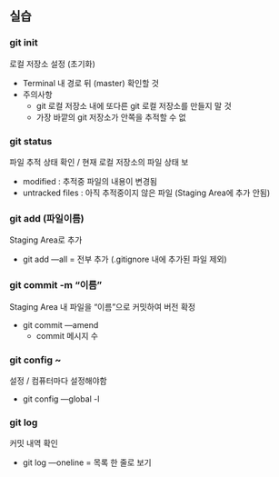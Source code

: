 ## 실습

### git init

로컬 저장소 설정 (초기화)

- Terminal 내 경로 뒤 (master) 확인할 것
- 주의사항
    - git 로컬 저장소 내에 또다른 git 로컬 저장소를 만들지 말 것
    - 가장 바깥의 git 저장소가 안쪽을 추적할 수 없

### git status

파일 추적 상태 확인 / 현재 로컬 저장소의 파일 상태 보

- modified : 추적중 파일의 내용이 변경됨
- untracked files : 아직 추적중이지 않은 파일 (Staging Area에 추가 안됨)

### git add (파일이름)

Staging Area로 추가

- git add —all = 전부 추가 (.gitignore 내에 추가된 파일 제외)

### git commit -m “이름”

Staging Area 내 파일을 “이름”으로 커밋하여 버전 확정

- git commit —amend
    - commit  메시지 수

### git config ~

설정 / 컴퓨터마다 설정해야함

- git config —global -l

### git log

커밋 내역 확인

- git log —oneline =  목록 한 줄로 보기